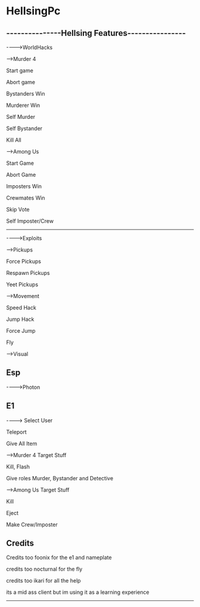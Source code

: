 # HellsingPc
---------------Hellsing Features----------------
------------------------------------------------

---->WorldHacks

-->Murder 4

Start game

Abort game

Bystanders Win

Murderer Win

Self Murder

Self Bystander

Kill All


-->Among Us

Start Game

Abort Game

Imposters Win

Crewmates Win

Skip Vote

Self Imposter/Crew

------------------------------------------------

---->Exploits

-->Pickups

Force Pickups

Respawn Pickups

Yeet Pickups

-->Movement

Speed Hack

Jump Hack

Force Jump

Fly


-->Visual

Esp
------------------------------------------------

---->Photon

E1
------------------------------------------------

----> Select User

Teleport

Give All Item

-->Murder 4 Target Stuff

Kill, Flash

Give roles Murder, Bystander and Detective

-->Among Us Target Stuff

Kill

Eject

Make Crew/Imposter

Credits
-------------------------------------------------

Credits too foonix for the e1 and nameplate

credits too nocturnal for the fly

credits too ikari for all the help

its a mid ass client but im using it as a learning experience

--------------------------------------------------
